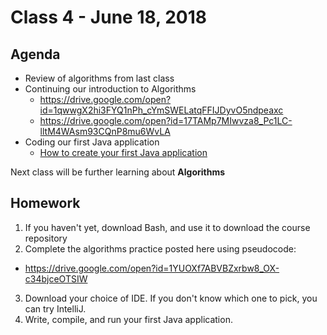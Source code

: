 # Class 4 - June 18, 2018

## Agenda

* Review of algorithms from last class
* Continuing our introduction to Algorithms
  * https://drive.google.com/open?id=1qwwgX2hi3FYQ1nPh_cYmSWELatqFFIJDyvO5ndpeaxc
  * https://drive.google.com/open?id=17TAMp7MIwvza8_Pc1LC-lltM4WAsm93CQnP8mu6WvLA
* Coding our first Java application
  * [How to create your first Java application](java.md)

Next class will be further learning about **Algorithms**

## Homework

1. If you haven't yet, download Bash, and use it to download the course repository
2. Complete the algorithms practice posted here using pseudocode:
  * https://drive.google.com/open?id=1YUOXf7ABVBZxrbw8_OX-c34bjceOTSIW
3. Download your choice of IDE. If you don't know which one to pick, you can try IntelliJ.
4. Write, compile, and run your first Java application.